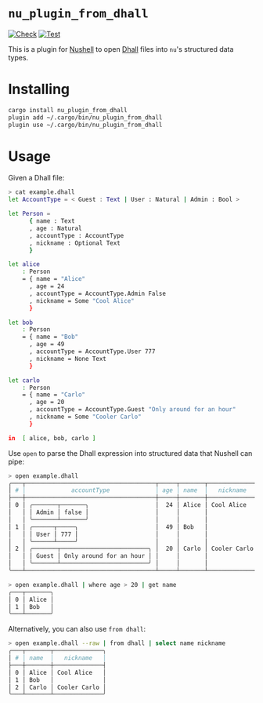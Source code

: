`nu_plugin_from_dhall`
=====================

[![Check](https://github.com/autophagy/nu_plugin_from_dhall/actions/workflows/check.yaml/badge.svg)](https://github.com/autophagy/nu_plugin_from_dhall/actions/workflows/check.yaml) [![Test](https://github.com/autophagy/nu_plugin_from_dhall/actions/workflows/test.yaml/badge.svg)](https://github.com/autophagy/nu_plugin_from_dhall/actions/workflows/test.yaml)

This is a plugin for [Nushell] to open [Dhall] files into `nu`'s structured
data types.

# Installing

```bash
cargo install nu_plugin_from_dhall
plugin add ~/.cargo/bin/nu_plugin_from_dhall
plugin use ~/.cargo/bin/nu_plugin_from_dhall
```

# Usage

Given a Dhall file:

```bash
> cat example.dhall
let AccountType = < Guest : Text | User : Natural | Admin : Bool >

let Person =
      { name : Text
      , age : Natural
      , accountType : AccountType
      , nickname : Optional Text
      }

let alice
    : Person
    = { name = "Alice"
      , age = 24
      , accountType = AccountType.Admin False
      , nickname = Some "Cool Alice"
      }

let bob
    : Person
    = { name = "Bob"
      , age = 49
      , accountType = AccountType.User 777
      , nickname = None Text
      }

let carlo
    : Person
    = { name = "Carlo"
      , age = 20
      , accountType = AccountType.Guest "Only around for an hour"
      , nickname = Some "Cooler Carlo"
      }

in  [ alice, bob, carlo ]
```

Use `open` to parse the Dhall expression into structured data that Nushell can
pipe:

```bash
> open example.dhall
╭───┬─────────────────────────────────────┬─────┬───────┬──────────────╮
│ # │             accountType             │ age │ name  │   nickname   │
├───┼─────────────────────────────────────┼─────┼───────┼──────────────┤
│ 0 │ ╭───────┬───────╮                   │  24 │ Alice │ Cool Alice   │
│   │ │ Admin │ false │                   │     │       │              │
│   │ ╰───────┴───────╯                   │     │       │              │
│ 1 │ ╭──────┬─────╮                      │  49 │ Bob   │              │
│   │ │ User │ 777 │                      │     │       │              │
│   │ ╰──────┴─────╯                      │     │       │              │
│ 2 │ ╭───────┬─────────────────────────╮ │  20 │ Carlo │ Cooler Carlo │
│   │ │ Guest │ Only around for an hour │ │     │       │              │
│   │ ╰───────┴─────────────────────────╯ │     │       │              │
╰───┴─────────────────────────────────────┴─────┴───────┴──────────────╯

> open example.dhall | where age > 20 | get name
╭───┬───────╮
│ 0 │ Alice │
│ 1 │ Bob   │
╰───┴───────╯
```

Alternatively, you can also use `from dhall`:

```bash
> open example.dhall --raw | from dhall | select name nickname
╭───┬───────┬──────────────╮
│ # │ name  │   nickname   │
├───┼───────┼──────────────┤
│ 0 │ Alice │ Cool Alice   │
│ 1 │ Bob   │              │
│ 2 │ Carlo │ Cooler Carlo │
╰───┴───────┴──────────────╯
```

[Nushell]: https://www.nushell.sh
[Dhall]: https://dhall-lang.org

